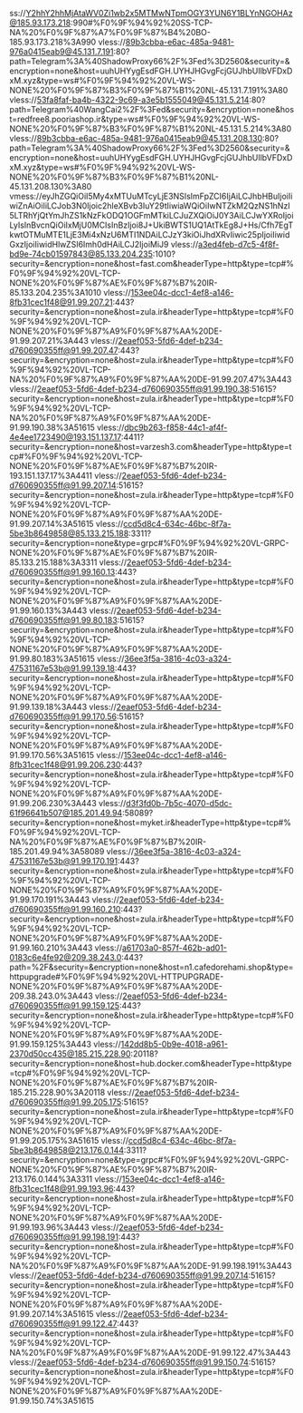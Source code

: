 ss://Y2hhY2hhMjAtaWV0Zi1wb2x5MTMwNTpmOGY3YUN6Y1BLYnNGOHAz@185.93.173.218:990#%F0%9F%94%92%20SS-TCP-NA%20%F0%9F%87%A7%F0%9F%87%B4%20BO-185.93.173.218%3A990
vless://89b3cbba-e6ac-485a-9481-976a0415eab9@45.131.7.191:80?path=Telegram%3A%40ShadowProxy66%2F%3Fed%3D2560&security=&encryption=none&host=uuhUHYygEsdFGH.UYHJHGvgFcjGUJhbUIlbVFDxDxM.xyz&type=ws#%F0%9F%94%92%20VL-WS-NONE%20%F0%9F%87%B3%F0%9F%87%B1%20NL-45.131.7.191%3A80
vless://53fa8faf-ba4b-4322-9c69-a3e5b1555049@45.131.5.214:80?path=Telegram%40WangCai2%2F%3Fed&security=&encryption=none&host=redfree8.pooriashop.ir&type=ws#%F0%9F%94%92%20VL-WS-NONE%20%F0%9F%87%B3%F0%9F%87%B1%20NL-45.131.5.214%3A80
vless://89b3cbba-e6ac-485a-9481-976a0415eab9@45.131.208.130:80?path=Telegram%3A%40ShadowProxy66%2F%3Fed%3D2560&security=&encryption=none&host=uuhUHYygEsdFGH.UYHJHGvgFcjGUJhbUIlbVFDxDxM.xyz&type=ws#%F0%9F%94%92%20VL-WS-NONE%20%F0%9F%87%B3%F0%9F%87%B1%20NL-45.131.208.130%3A80
vmess://eyJhZGQiOiI5My4xMTUuMTcyLjE3NSIsImFpZCI6IjAiLCJhbHBuIjoiIiwiZnAiOiIiLCJob3N0Ijoic2hleXBvb3IuY29tIiwiaWQiOiIwNTZkM2QzNS1hNzI5LTRhYjQtYmJhZS1kNzFkODQ1OGFmMTkiLCJuZXQiOiJ0Y3AiLCJwYXRoIjoiLyIsInBvcnQiOiIxMjU0MCIsInBzIjoi8J+UkiBWTS1UQ1AtTkEg8J+Hs/Cfh7EgTkwtOTMuMTE1LjE3Mi4xNzU6MTI1NDAiLCJzY3kiOiJhdXRvIiwic25pIjoiIiwidGxzIjoiIiwidHlwZSI6Imh0dHAiLCJ2IjoiMiJ9
vless://a3ed4feb-d7c5-4f8f-bd9e-74cb01597843@85.133.204.235:1010?security=&encryption=none&host=fast.com&headerType=http&type=tcp#%F0%9F%94%92%20VL-TCP-NONE%20%F0%9F%87%AE%F0%9F%87%B7%20IR-85.133.204.235%3A1010
vless://153ee04c-dcc1-4ef8-a146-8fb31cec1f48@91.99.207.21:443?security=&encryption=none&host=zula.ir&headerType=http&type=tcp#%F0%9F%94%92%20VL-TCP-NONE%20%F0%9F%87%A9%F0%9F%87%AA%20DE-91.99.207.21%3A443
vless://2eaef053-5fd6-4def-b234-d760690355ff@91.99.207.47:443?security=&encryption=none&host=zula.ir&headerType=http&type=tcp#%F0%9F%94%92%20VL-TCP-NA%20%F0%9F%87%A9%F0%9F%87%AA%20DE-91.99.207.47%3A443
vless://2eaef053-5fd6-4def-b234-d760690355ff@91.99.190.38:51615?security=&encryption=none&host=zula.ir&headerType=http&type=tcp#%F0%9F%94%92%20VL-TCP-NA%20%F0%9F%87%A9%F0%9F%87%AA%20DE-91.99.190.38%3A51615
vless://dbc9b263-f858-44c1-af4f-4e4ee1723490@193.151.137.17:4411?security=&encryption=none&host=varzesh3.com&headerType=http&type=tcp#%F0%9F%94%92%20VL-TCP-NONE%20%F0%9F%87%AE%F0%9F%87%B7%20IR-193.151.137.17%3A4411
vless://2eaef053-5fd6-4def-b234-d760690355ff@91.99.207.14:51615?security=&encryption=none&host=zula.ir&headerType=http&type=tcp#%F0%9F%94%92%20VL-TCP-NONE%20%F0%9F%87%A9%F0%9F%87%AA%20DE-91.99.207.14%3A51615
vless://ccd5d8c4-634c-46bc-8f7a-5be3b8649858@85.133.215.188:3311?security=&encryption=none&type=grpc#%F0%9F%94%92%20VL-GRPC-NONE%20%F0%9F%87%AE%F0%9F%87%B7%20IR-85.133.215.188%3A3311
vless://2eaef053-5fd6-4def-b234-d760690355ff@91.99.160.13:443?security=&encryption=none&host=zula.ir&headerType=http&type=tcp#%F0%9F%94%92%20VL-TCP-NONE%20%F0%9F%87%A9%F0%9F%87%AA%20DE-91.99.160.13%3A443
vless://2eaef053-5fd6-4def-b234-d760690355ff@91.99.80.183:51615?security=&encryption=none&host=zula.ir&headerType=http&type=tcp#%F0%9F%94%92%20VL-TCP-NONE%20%F0%9F%87%A9%F0%9F%87%AA%20DE-91.99.80.183%3A51615
vless://36ee3f5a-3816-4c03-a324-47531167e53b@91.99.139.18:443?security=&encryption=none&host=zula.ir&headerType=http&type=tcp#%F0%9F%94%92%20VL-TCP-NONE%20%F0%9F%87%A9%F0%9F%87%AA%20DE-91.99.139.18%3A443
vless://2eaef053-5fd6-4def-b234-d760690355ff@91.99.170.56:51615?security=&encryption=none&host=zula.ir&headerType=http&type=tcp#%F0%9F%94%92%20VL-TCP-NONE%20%F0%9F%87%A9%F0%9F%87%AA%20DE-91.99.170.56%3A51615
vless://153ee04c-dcc1-4ef8-a146-8fb31cec1f48@91.99.206.230:443?security=&encryption=none&host=zula.ir&headerType=http&type=tcp#%F0%9F%94%92%20VL-TCP-NONE%20%F0%9F%87%A9%F0%9F%87%AA%20DE-91.99.206.230%3A443
vless://d3f3fd0b-7b5c-4070-d5dc-61f96641b507@185.201.49.94:58089?security=&encryption=none&host=myket.ir&headerType=http&type=tcp#%F0%9F%94%92%20VL-TCP-NA%20%F0%9F%87%AE%F0%9F%87%B7%20IR-185.201.49.94%3A58089
vless://36ee3f5a-3816-4c03-a324-47531167e53b@91.99.170.191:443?security=&encryption=none&host=zula.ir&headerType=http&type=tcp#%F0%9F%94%92%20VL-TCP-NONE%20%F0%9F%87%A9%F0%9F%87%AA%20DE-91.99.170.191%3A443
vless://2eaef053-5fd6-4def-b234-d760690355ff@91.99.160.210:443?security=&encryption=none&host=zula.ir&headerType=http&type=tcp#%F0%9F%94%92%20VL-TCP-NONE%20%F0%9F%87%A9%F0%9F%87%AA%20DE-91.99.160.210%3A443
vless://a61703a0-857f-462b-ad01-0183c6e4fe92@209.38.243.0:443?path=%2F&security=&encryption=none&host=n1.cafedorehami.shop&type=httpupgrade#%F0%9F%94%92%20VL-HTTPUPGRADE-NONE%20%F0%9F%87%A9%F0%9F%87%AA%20DE-209.38.243.0%3A443
vless://2eaef053-5fd6-4def-b234-d760690355ff@91.99.159.125:443?security=&encryption=none&host=zula.ir&headerType=http&type=tcp#%F0%9F%94%92%20VL-TCP-NONE%20%F0%9F%87%A9%F0%9F%87%AA%20DE-91.99.159.125%3A443
vless://142dd8b5-0b9e-4018-a961-2370d50cc435@185.215.228.90:20118?security=&encryption=none&host=hub.docker.com&headerType=http&type=tcp#%F0%9F%94%92%20VL-TCP-NONE%20%F0%9F%87%AE%F0%9F%87%B7%20IR-185.215.228.90%3A20118
vless://2eaef053-5fd6-4def-b234-d760690355ff@91.99.205.175:51615?security=&encryption=none&host=zula.ir&headerType=http&type=tcp#%F0%9F%94%92%20VL-TCP-NONE%20%F0%9F%87%A9%F0%9F%87%AA%20DE-91.99.205.175%3A51615
vless://ccd5d8c4-634c-46bc-8f7a-5be3b8649858@213.176.0.144:3311?security=&encryption=none&type=grpc#%F0%9F%94%92%20VL-GRPC-NONE%20%F0%9F%87%AE%F0%9F%87%B7%20IR-213.176.0.144%3A3311
vless://153ee04c-dcc1-4ef8-a146-8fb31cec1f48@91.99.193.96:443?security=&encryption=none&host=zula.ir&headerType=http&type=tcp#%F0%9F%94%92%20VL-TCP-NONE%20%F0%9F%87%A9%F0%9F%87%AA%20DE-91.99.193.96%3A443
vless://2eaef053-5fd6-4def-b234-d760690355ff@91.99.198.191:443?security=&encryption=none&host=zula.ir&headerType=http&type=tcp#%F0%9F%94%92%20VL-TCP-NA%20%F0%9F%87%A9%F0%9F%87%AA%20DE-91.99.198.191%3A443
vless://2eaef053-5fd6-4def-b234-d760690355ff@91.99.207.14:51615?security=&encryption=none&host=zula.ir&headerType=http&type=tcp#%F0%9F%94%92%20VL-TCP-NONE%20%F0%9F%87%A9%F0%9F%87%AA%20DE-91.99.207.14%3A51615
vless://2eaef053-5fd6-4def-b234-d760690355ff@91.99.122.47:443?security=&encryption=none&host=zula.ir&headerType=http&type=tcp#%F0%9F%94%92%20VL-TCP-NA%20%F0%9F%87%A9%F0%9F%87%AA%20DE-91.99.122.47%3A443
vless://2eaef053-5fd6-4def-b234-d760690355ff@91.99.150.74:51615?security=&encryption=none&host=zula.ir&headerType=http&type=tcp#%F0%9F%94%92%20VL-TCP-NONE%20%F0%9F%87%A9%F0%9F%87%AA%20DE-91.99.150.74%3A51615
